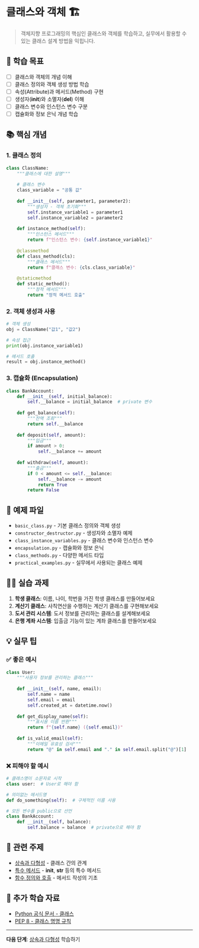 # 클래스와 객체 🏗️

> 객체지향 프로그래밍의 핵심인 클래스와 객체를 학습하고, 실무에서 활용할 수 있는 클래스 설계 방법을 익힙니다.

## 🎯 학습 목표

- [ ] 클래스와 객체의 개념 이해
- [ ] 클래스 정의와 객체 생성 방법 학습
- [ ] 속성(Attribute)과 메서드(Method) 구현
- [ ] 생성자(__init__)와 소멸자(__del__) 이해
- [ ] 클래스 변수와 인스턴스 변수 구분
- [ ] 캡슐화와 정보 은닉 개념 학습

## 📚 핵심 개념

### 1. 클래스 정의
```python
class ClassName:
    """클래스에 대한 설명"""
    
    # 클래스 변수
    class_variable = "공통 값"
    
    def __init__(self, parameter1, parameter2):
        """생성자 - 객체 초기화"""
        self.instance_variable1 = parameter1
        self.instance_variable2 = parameter2
    
    def instance_method(self):
        """인스턴스 메서드"""
        return f"인스턴스 변수: {self.instance_variable1}"
    
    @classmethod
    def class_method(cls):
        """클래스 메서드"""
        return f"클래스 변수: {cls.class_variable}"
    
    @staticmethod
    def static_method():
        """정적 메서드"""
        return "정적 메서드 호출"
```

### 2. 객체 생성과 사용
```python
# 객체 생성
obj = ClassName("값1", "값2")

# 속성 접근
print(obj.instance_variable1)

# 메서드 호출
result = obj.instance_method()
```

### 3. 캡슐화 (Encapsulation)
```python
class BankAccount:
    def __init__(self, initial_balance):
        self.__balance = initial_balance  # private 변수
    
    def get_balance(self):
        """잔액 조회"""
        return self.__balance
    
    def deposit(self, amount):
        """입금"""
        if amount > 0:
            self.__balance += amount
    
    def withdraw(self, amount):
        """출금"""
        if 0 < amount <= self.__balance:
            self.__balance -= amount
            return True
        return False
```

## 📁 예제 파일

- `basic_class.py` - 기본 클래스 정의와 객체 생성
- `constructor_destructor.py` - 생성자와 소멸자 예제
- `class_instance_variables.py` - 클래스 변수와 인스턴스 변수
- `encapsulation.py` - 캡슐화와 정보 은닉
- `class_methods.py` - 다양한 메서드 타입
- `practical_examples.py` - 실무에서 사용되는 클래스 예제

## 🏃‍♂️ 실습 과제

1. **학생 클래스**: 이름, 나이, 학번을 가진 학생 클래스를 만들어보세요
2. **계산기 클래스**: 사칙연산을 수행하는 계산기 클래스를 구현해보세요
3. **도서 관리 시스템**: 도서 정보를 관리하는 클래스를 설계해보세요
4. **은행 계좌 시스템**: 입출금 기능이 있는 계좌 클래스를 만들어보세요

## 💡 실무 팁

### ✅ 좋은 예시
```python
class User:
    """사용자 정보를 관리하는 클래스"""
    
    def __init__(self, name, email):
        self.name = name
        self.email = email
        self.created_at = datetime.now()
    
    def get_display_name(self):
        """표시용 이름 반환"""
        return f"{self.name} ({self.email})"
    
    def is_valid_email(self):
        """이메일 유효성 검사"""
        return "@" in self.email and "." in self.email.split("@")[1]
```

### ❌ 피해야 할 예시
```python
# 클래스명이 소문자로 시작
class user:  # User로 해야 함

# 의미없는 메서드명
def do_something(self):  # 구체적인 이름 사용

# 모든 변수를 public으로 선언
class BankAccount:
    def __init__(self, balance):
        self.balance = balance  # private으로 해야 함
```

## 🔗 관련 주제

- [상속과 다형성](../../04-oop/inheritance-polymorphism/) - 클래스 간의 관계
- [특수 메서드](../../04-oop/magic-methods/) - __init__, __str__ 등의 특수 메서드
- [함수 정의와 호출](../../03-functions-modules/functions/) - 메서드 작성의 기초

## 📖 추가 학습 자료

- [Python 공식 문서 - 클래스](https://docs.python.org/3/tutorial/classes.html)
- [PEP 8 - 클래스 명명 규칙](https://pep8.org/#class-names)

---

**다음 단계**: [상속과 다형성](../../04-oop/inheritance-polymorphism/) 학습하기
